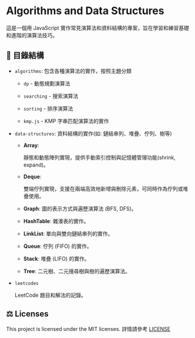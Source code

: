 # Algorithms and Data Structures

這是一個用 JavaScript 實作常見演算法和資料結構的專案，旨在學習和練習基礎和進階的演算法技巧。

## 📁 目錄結構

- `algorithms`: 包含各種演算法的實作，按照主題分類

  - `dp` - 動態規劃演算法

  - `searching` - 搜索演算法

  - `sorting` - 排序演算法

  - `kmp.js` - KMP 字串匹配演算法的實作

- `data-structures`: 資料結構的實作(如: 鏈結串列、堆疊、佇列、樹等)

  - **Array**:

    靜態和動態陣列實現，提供手動索引控制與記憶體管理功能(shrink, expand)。

  - **Deque**:

    雙端佇列實現，支援在兩端高效地新增與刪除元素，可同時作為佇列或堆疊使用。

  - **Graph**: 圖的表示方式與遍歷演算法 (BFS, DFS)。

  - **HashTable**: 雜湊表的實作。

  - **LinkList**: 單向與雙向鏈結串列的實作。

  - **Queue**: 佇列 (FIFO) 的實作。

  - **Stack**: 堆疊 (LIFO) 的實作。

  - **Tree**: 二元樹、二元搜尋樹與樹的遍歷演算法。

- `leetcodes`

  LeetCode 題目和解法的記錄。

## ⚖️ Licenses

This project is licensed under the MIT licenses. 詳情請參考 [LICENSE](./LICENSE)
